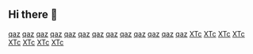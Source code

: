 ## Hi there 👋

<!--

**Here are some ideas to get you started:**

🙋‍♀️ A short introduction - what is your organization all about?
🌈 Contribution guidelines - how can the community get involved?
👩‍💻 Useful resources - where can the community find your docs? Is there anything else the community should know?
🍿 Fun facts - what does your team eat for breakfast?
🧙 Remember, you can do mighty things with the power of [Markdown](https://docs.github.com/github/writing-on-github/getting-started-with-writing-and-formatting-on-github/basic-writing-and-formatting-syntax)
-->

<a href="https://web.stanford.edu/group/spanlab/cgi-bin/wiki/index.php?title=Watch%EF%BD%9E_Kingdom_of_the_Planet_of_the_Apes_2024_(.FulLMovie.)_Free_Online_on_English">qaz</a> <a href="https://web.stanford.edu/group/spanlab/cgi-bin/wiki/index.php?title=Watch%EF%BD%9E_The_Garfield_Movie_2024_(.FulLMovie.)_Free_Online_on_English">qaz</a> <a href="https://web.stanford.edu/group/spanlab/cgi-bin/wiki/index.php?title=Watch%EF%BD%9E_Furiosa:_A_Mad_Max_Saga_2024_(.FulLMovie.)_Free_Online_on_English">qaz</a> <a href="https://web.stanford.edu/group/spanlab/cgi-bin/wiki/index.php?title=Watch%EF%BD%9E_Godzilla_x_Kong:_The_New_Empire_2024_(.FulLMovie.)_Free_Online_on_English">qaz</a> <a href="https://web.stanford.edu/group/spanlab/cgi-bin/wiki/index.php?title=Watch%EF%BD%9E_IF_2024_(.FulLMovie.)_Free_Online_on_English">qaz</a> <a href="https://web.stanford.edu/group/spanlab/cgi-bin/wiki/index.php?title=WATCH_Furiosa:_A_Mad_Max_Saga_2024_(.FullMovie.)_Free_on_Streamings">qaz</a> <a href="https://web.stanford.edu/group/spanlab/cgi-bin/wiki/index.php?title=WATCH_Kingdom_of_the_Planet_of_the_Apes_2024_(.FullMovie.)_Free_on_Streamings">qaz</a> <a href="https://solve.mit.edu/challenges/the-amgen-prize-2024/solutions/93496">qaz</a> <a href="https://info.undp.org/docs/dao/UNSP2015/Lists/PostSurvey/Item/displayifs.aspx?ID=60805">qaz</a> <a href='https://www.kaggle.com/code/monheg/zasf-dhjs-dgfdsiohdsio/'>qaz</a> <a href='https://scribehow.com/page/Apple_downgrades_new_M2_iPad_Air_now_says_it_features_a_9-core_GPU_instead_of_10-core__v7v4dpZ2Tym6A6gqzeuVww'>qaz</a> <a href='https://ko-fi.com/post/Apple-downgrades-new-M2-iPad-Air-now-says-it-feat-Z8Z4YTCEM'>qaz</a> <a href='https://hackaday.io/page/306221-apple-downgrades-new-m2-ipad-air-now-says-it-features-a-9-core-gpu-instead-of-10-core'>qaz</a> <a href='https://solve.mit.edu/challenges/the-amgen-prize-2024/solutions/93496'>XTc</a> <a href='https://info.undp.org/docs/dao/UNSP2015/Lists/PostSurvey/Item/displayifs.aspx?ID=60805'>XTc</a> <a href='https://www.kaggle.com/code/monheg/zasf-dhjs-dgfdsiohdsio/'>XTc</a> <a href='https://scribehow.com/page/Apple_downgrades_new_M2_iPad_Air_now_says_it_features_a_9-core_GPU_instead_of_10-core__v7v4dpZ2Tym6A6gqzeuVww'>XTc</a> <a href='https://ko-fi.com/post/Apple-downgrades-new-M2-iPad-Air-now-says-it-feat-Z8Z4YTCEM'>XTc</a> <a href='https://hackaday.io/page/306221-apple-downgrades-new-m2-ipad-air-now-says-it-features-a-9-core-gpu-instead-of-10-core'>XTc</a> <a href='https://www.bizbangboom.com/articles/apple-downgrades-new-m2-ipad-air-now-says-it-features-a-9-core-gpu-instead-of-10-core'>XTc</a> <a href='https://medium.com/@lukas.385/the-quest-to-craft-the-perfect-artificial-eye-through-the-ages-c42f0fe25259'>XTc</a>